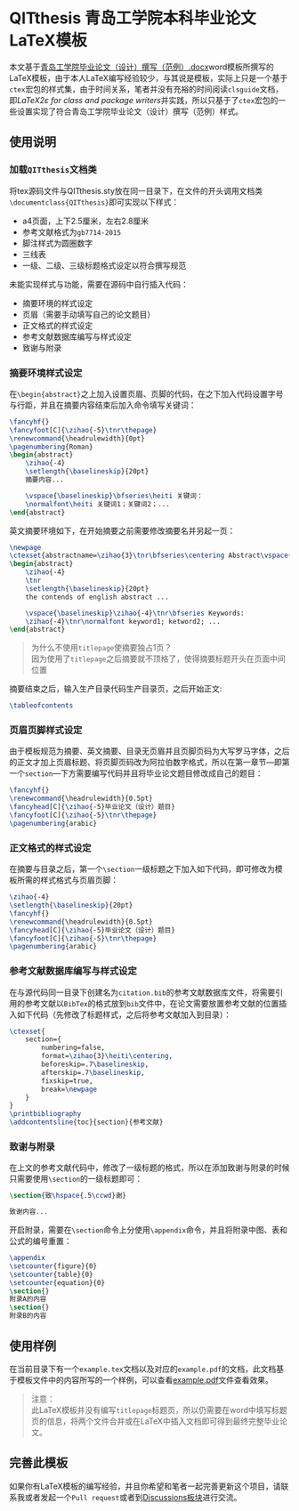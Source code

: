 # QITthesis 青岛工学院本科毕业论文LaTeX模板

本文基于[青岛工学院毕业论文（设计）撰写（范例）.docx](https://github.com/jkfx/QITthesis/blob/master/%E9%9D%92%E5%B2%9B%E5%B7%A5%E5%AD%A6%E9%99%A2%E6%AF%95%E4%B8%9A%E8%AE%BA%E6%96%87%EF%BC%88%E8%AE%BE%E8%AE%A1%EF%BC%89%E6%92%B0%E5%86%99%EF%BC%88%E8%8C%83%E4%BE%8B%EF%BC%89.docx)word模板所撰写的LaTeX模板，由于本人LaTeX编写经验较少，与其说是模板，实际上只是一个基于`ctex`宏包的样式集，由于时间关系，笔者并没有充裕的时间阅读`clsguide`文档，即*LaTeX2ε for class and package writers*并实践，所以只基于了`ctex`宏包的一些设置实现了符合青岛工学院毕业论文（设计）撰写（范例）样式。

## 使用说明

### 加载`QITthesis`文档类

将tex源码文件与QITthesis.sty放在同一目录下，在文件的开头调用文档类`\documentclass{QITthesis}`即可实现以下样式：

- a4页面，上下2.5厘米，左右2.8厘米
- 参考文献格式为`gb7714-2015`
- 脚注样式为圆圈数字
- 三线表
- 一级、二级、三级标题格式设定以符合撰写规范

未能实现样式与功能，需要在源码中自行插入代码：

- 摘要环境的样式设定
- 页眉（需要手动填写自己的论文题目）
- 正文格式的样式设定
- 参考文献数据库编写与样式设定
- 致谢与附录

### 摘要环境样式设定

在`\begin{abstract}`之上加入设置页眉、页脚的代码，在之下加入代码设置字号与行距，并且在摘要内容结束后加入命令填写关键词：

```latex
\fancyhf{}
\fancyfoot[C]{\zihao{-5}\tnr\thepage}
\renewcommand{\headrulewidth}{0pt}
\pagenumbering{Roman}
\begin{abstract}
    \zihao{-4}
    \setlength{\baselineskip}{20pt}
    摘要内容...

    \vspace{\baselineskip}\bfseries\heiti 关键词：
    \normalfont\heiti 关键词1；关键词2；...
\end{abstract}
```

英文摘要环境如下，在开始摘要之前需要修改摘要名并另起一页：

```latex
\newpage
\ctexset{abstractname=\zihao{3}\tnr\bfseries\centering Abstract\vspace{.75\baselineskip}}
\begin{abstract}
    \zihao{-4}
    \tnr
    \setlength{\baselineskip}{20pt}
    the contends of english abstract ...

    \vspace{\baselineskip}\zihao{-4}\tnr\bfseries Keywords:
    \zihao{-4}\tnr\normalfont keyword1; ketword2; ...
\end{abstract}
```

> 为什么不使用`titlepage`使摘要独占1页？\
> 因为使用了`titlepage`之后摘要就不顶格了，使得摘要标题开头在页面中间位置

摘要结束之后，输入生产目录代码生产目录页，之后开始正文:

```latex
\tableofcontents
```

### 页眉页脚样式设定

由于模板规范为摘要、英文摘要、目录无页眉并且页脚页码为大写罗马字体，之后的正文才加上页眉标题、将页脚页码改为阿拉伯数字格式，所以在第一章节—即第一个`section`—下方需要编写代码并且将毕业论文题目修改成自己的题目：

```latex
\fancyhf{}
\renewcommand{\headrulewidth}{0.5pt}
\fancyhead[C]{\zihao{-5}毕业论文（设计）题目}
\fancyfoot[C]{\zihao{-5}\tnr\thepage}
\pagenumbering{arabic}
```

### 正文格式的样式设定

在摘要与目录之后，第一个`\section`一级标题之下加入如下代码，即可修改为模板所需的样式格式与页眉页脚：

```latex
\zihao{-4}
\setlength{\baselineskip}{20pt}
\fancyhf{}
\renewcommand{\headrulewidth}{0.5pt}
\fancyhead[C]{\zihao{-5}毕业论文（设计）题目}
\fancyfoot[C]{\zihao{-5}\tnr\thepage}
\pagenumbering{arabic}
```

### 参考文献数据库编写与样式设定

在与源代码同一目录下创建名为`citation.bib`的参考文献数据库文件，将需要引用的参考文献以`BibTex`的格式放到`bib`文件中，在论文需要放置参考文献的位置插入如下代码（先修改了标题样式，之后将参考文献加入到目录）：

```latex
\ctexset{
    section={
        numbering=false,
        format=\zihao{3}\heiti\centering,
        beforeskip=.7\baselineskip,
        afterskip=.7\baselineskip,
        fixskip=true,
        break=\newpage
    }
}
\printbibliography
\addcontentsline{toc}{section}{参考文献}
```

### 致谢与附录

在上文的参考文献代码中，修改了一级标题的格式，所以在添加致谢与附录的时候只需要使用`\section`的一级标题即可：

```latex
\section{致\hspace{.5\ccwd}谢}

致谢内容...
```

开启附录，需要在`\section`命令上分使用`\appendix`命令，并且将附录中图、表和公式的编号重置：

```latex
\appendix
\setcounter{figure}{0}
\setcounter{table}{0}
\setcounter{equation}{0}
\section{}
附录A的内容
\section{}
附录B的内容
```

## 使用样例

在当前目录下有一个`example.tex`文档以及对应的`example.pdf`的文档，此文档基于模板文件中的内容所写的一个样例，可以查看[example.pdf](https://github.com/jkfx/QITthesis/blob/master/example.pdf)文件查看效果。

> 注意：\
> 此LaTeX模板并没有编写`titlepage`标题页，所以仍需要在word中填写标题页的信息，将两个文件合并或在LaTeX中插入文档即可得到最终完整毕业论文。

## 完善此模板

如果你有LaTeX模板的编写经验，并且你希望和笔者一起完善更新这个项目，请联系我或者发起一个`Pull request`或者到[Discussions板块](https://github.com/jkfx/QITthesis/discussions)进行交流。
